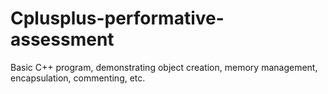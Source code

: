 # Cplusplus-performative-assessment
Basic C++ program, demonstrating object creation, memory management, encapsulation, commenting, etc.
